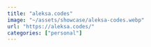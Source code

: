 ```yaml
---
title: "aleksa.codes"
image: "~/assets/showcase/aleksa-codes.webp"
url: "https://aleksa.codes/"
categories: ["personal"]
---
```


